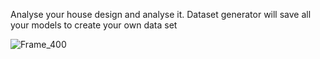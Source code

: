 Analyse your house design and analyse it.
Dataset generator will save all your models to create your own data set


![Frame_400](https://user-images.githubusercontent.com/72232021/122155766-f5757100-ce67-11eb-9c4d-939c609d6bdb.png)

